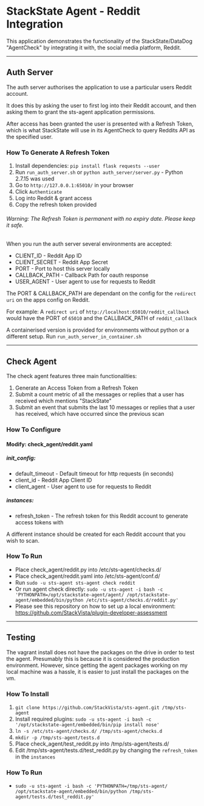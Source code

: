 # StackState Agent - Reddit Integration

This application demonstrates the functionality of the StackState/DataDog "AgentCheck" by integrating it with, the social media platform, Reddit.

---

## Auth Server

The auth server authorises the application to use a particular users Reddit account.

It does this by asking the user to first log into their Reddit account, and then asking them to grant the sts-agent application permissions.

After access has been granted the user is presented with a Refresh Token, which is what StackState will use in its AgentCheck to query Reddits API as the specified user.

### How To Generate A Refresh Token

1. Install dependencies: `pip install flask requests --user`
2. Run `run_auth_server.sh` or `python auth_server/server.py` - Python 2.7.15 was used
3. Go to `http://127.0.0.1:65010/` in your browser
4. Click `Authenticate`
5. Log into Reddit & grant access
6. Copy the refresh token provided

###### Warning: The Refresh Token is permanent with no expiry date. Please keep it safe.

When you run the auth server several environments are accepted:

- CLIENT_ID -  Reddit App ID
- CLIENT_SECRET - Reddit App Secret
- PORT - Port to host this server locally
- CALLBACK_PATH - Callback Path for oauth response
- USER_AGENT - User agent to use for requests to Reddit

The PORT & CALLBACK_PATH are dependant on the config for the `redirect uri` on the apps config on Reddit.

For example: A `redirect uri` of `http://localhost:65010/reddit_callback` would have the PORT of `65010` and the CALLBACK_PATH of `reddit_callback`

A containerised version is provided for environments without python or a different setup. Run `run_auth_server_in_container.sh`

---

## Check Agent

The check agent features three main functionalities:
1. Generate an Access Token from a Refresh Token
2. Submit a count metric of all the messages or replies that a user has received which mentions "StackState"
3. Submit an event  that submits the last 10 messages or replies that a user has received, which have occurred since the previous scan

### How To Configure

#### Modify: check_agent/reddit.yaml

##### init_config:

- default_timeout - Default timeout for http requests (in seconds)
- client_id - Reddit App Client ID
- client_agent - User agent to use for requests to Reddit

##### instances: 

- refresh_token - The refresh token for this Reddit account to generate access tokens with

A different instance should be created for each Reddit account that you wish to scan.

### How To Run

- Place check_agent/reddit.py into /etc/sts-agent/checks.d/
- Place check_agent/reddit.yaml into /etc/sts-agent/conf.d/
- Run `sudo -u sts-agent sts-agent check reddit`
- Or run agent check directly: `sudo -u sts-agent -i bash -c 'PYTHONPATH=/opt/stackstate-agent/agent/ /opt/stackstate-agent/embedded/bin/python /etc/sts-agent/checks.d/reddit.py'`
- Please see this repository on how to set up a local environment: https://github.com/StackVista/plugin-developer-assessment

---

## Testing

The vagrant install does not have the packages on the drive in order to test the agent. Presumably this is because it is considered the production environment.
However, since getting the agent packages working on my local machine was a hassle, it is easier to just install the packages on the vm.

### How To Install

1. `git clone https://github.com/StackVista/sts-agent.git /tmp/sts-agent`
2. Install required plugins: `sudo -u sts-agent -i bash -c '/opt/stackstate-agent/embedded/bin/pip install nose'`
3. `ln -s /etc/sts-agent/checks.d/ /tmp/sts-agent/checks.d`
4. `mkdir -p /tmp/sts-agent/tests.d`
5. Place check_agent/test_reddit.py into /tmp/sts-agent/tests.d/
6. Edit /tmp/sts-agent/tests.d/test_reddit.py by changing the `refresh_token` in the `instances`

### How To Run

- `sudo -u sts-agent -i bash -c 'PYTHONPATH=/tmp/sts-agent/ /opt/stackstate-agent/embedded/bin/python /tmp/sts-agent/tests.d/test_reddit.py'`
